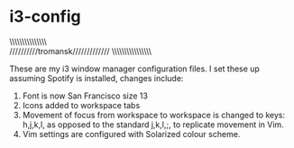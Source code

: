# i3-config
\\\\\\\\\\\\\\\\\\\\\\\\\\\\\\\
//////////tromansk/////////////
\\\\\\\\\\\\\\\\\\\\\\\\\\\\\\\

These are my i3 window manager configuration files.
I set these up assuming Spotify is installed, changes include:
1. Font is now San Francisco size 13
2. Icons added to workspace tabs
3. Movement of focus from workspace to workspace is changed to keys: h,j,k,l, as opposed
   to the standard j,k,l,;, to replicate movement in Vim.
4. Vim settings are configured with Solarized colour scheme.

